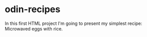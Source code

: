 # odin-recipes

In this first HTML project I'm going to present my simplest recipe:
Microwaved eggs with rice.
